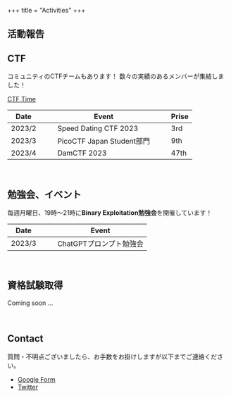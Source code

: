+++
title = "Activities"
+++

## 活動報告



## CTF

コミュニティのCTFチームもあります！
数々の実績のあるメンバーが集結しました！

[CTF Time](https://ctftime.org/team/220741)

|Date||Event||Prise|
|---|---|---|---|---|
|2023/2|&emsp;|Speed Dating CTF 2023|&emsp;|3rd|
|2023/3|&emsp;|PicoCTF Japan Student部門|&emsp;|9th|
|2023/4|&emsp;|DamCTF 2023|&emsp;|47th|

<br>

## 勉強会、イベント

毎週月曜日、19時〜21時に**Binary Exploitation勉強会**を開催しています！

|Date||Event|
|---|---|---|
|2023/3|&emsp;|ChatGPTプロンプト勉強会|


<br>

## 資格試験取得

Coming soon ...

<br>

## Contact

質問・不明点ございましたら、お手数をお掛けしますが以下までご連絡ください。

- [Google Form](https://forms.gle/3QD5rNEfdqDMfWJHA)
- [Twitter](https://twitter.com/beginners_sec)

<br>